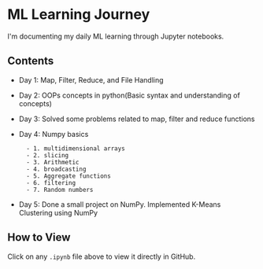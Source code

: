 # ML Learning Journey

I'm documenting my daily ML learning through Jupyter notebooks.

## Contents
- Day 1: Map, Filter, Reduce, and File Handling
- Day 2: OOPs concepts in python(Basic syntax and understanding of concepts)
- Day 3: Solved some problems related to map, filter and reduce functions
- Day 4: Numpy basics

        - 1. multidimensional arrays 
        - 2. slicing 
        - 3. Arithmetic 
        - 4. broadcasting 
        - 5. Aggregate functions 
        - 6. filtering 
        - 7. Random numbers
- Day 5: Done a small project on NumPy. Implemented K-Means Clustering using NumPy
## How to View
Click on any `.ipynb` file above to view it directly in GitHub.
